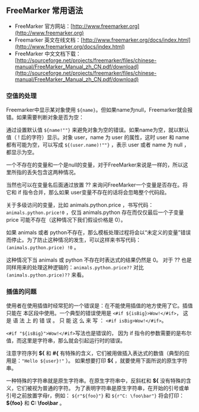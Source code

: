 ## FreeMarker 常用语法 ##
+ FreeMarker 官方网站：[http://www.freemarker.org](http://www.freemarker.org)
+ Freemarker 英文在线文档：[http://www.freemarker.org/docs/index.html](http://www.freemarker.org/docs/index.html)
+ FreeMarker 中文文档下载：[http://sourceforge.net/projects/freemarker/files/chinese-manual/FreeMarker_Manual_zh_CN.pdf/download](http://sourceforge.net/projects/freemarker/files/chinese-manual/FreeMarker_Manual_zh_CN.pdf/download)

### 空值的处理 ###

Freemarker中显示某对象使用 `${name}`。但如果name为null，Freemarker就会报错。如果需要判断对象是否为空：

通过设置默认值 `${name!""}` 来避免对象为空的错误。如果name为空，就以默认值（ ! 后的字符）显示。对象 user，name 为 user 的属性，这时 user 和 name 都有可能为空，可以写成 `${(user.name)!""}` ，表示 user 或者 name 为 null ，都显示为空。

一个不存在的变量和一个是null的变量，对于FreeMarker来说是一样的，所以这里所指的丢失包含这两种情况。

当然也可以在变量名后面通过放置 ?? 来询问FreeMarker一个变量是否存在。将它和 if 指令合并，那么如果 user变量不存在的话将会忽略整个代码段。

关于多级访问的变量，比如 animals.python.price ，书写代码： `animals.python.price!0` ，仅当 animals.python 存在而仅仅最后一个子变量 price 可能不存在（这种情况下我们假设价格是 0）。

如果 animals 或者 python不存在，那么模板处理过程将会以“未定义的变量”错误而停止。为了防止这种情况的发生，可以这样来书写代码： `(animals.python.price) !0` 。

这种情况下当 animals 或 python 不存在时表达式的结果仍然是 0。 对于 ?? 也是同样用来的处理这种逻辑的：`animals.python.price??` 对比 `(animals.python.price)??` 来看。

### 插值的问题 ###

使用者在使用插值时经常犯的一个错误是：在不能使用插值的地方使用了它。插值只能在 本区段中使用。一个典型的错误使用是 `<#if ${isBig}>Wow!</#if>`， 这 是 语 法 上 的 错 误 。 只 能 这 么 来 写 ： `<#if isBig>Wow!</#if>`。

 `<#if "${isBig}">Wow!</#if>`写法也是错误的， 因为 if 指令的参数需要的是布尔值，而这里是字符串，那么就会引起运行时的错误。

注意字符序列 __${__ 和 __#{__ 有特殊的含义，它们被用做插入表达式的数值（典型的应用是：`"Hello ${user}!"` ）。 如果想要打印 __${__ ，就要使用下面所说的原生字符串。

一种特殊的字符串就是原生字符串。在原生字符串中，反斜杠和 __${__ 没有特殊的含义，它们被视为普通的字符。 为了表明字符串是原生字符串，在开始的引号或单引号之前放置字母r，例如： `${r"${foo}"}` 和 `${r"C: \foo\bar"}` 将会打印：__${foo}__ 和 __C: \foo\bar__ 。
